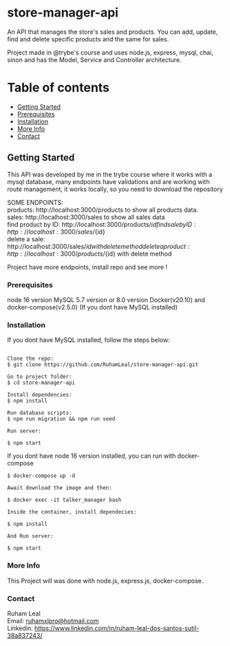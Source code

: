 # store-manager-api

An API that manages the store's sales and products. You can add, update, find and delete specific products and the same for sales.    

Project made in @trybe's course and uses node.js, express, mysql, chai, sinon and has the Model, Service and Controller architecture.


# Table of contents

- [Getting Started](#getting-started)
- [Prerequisites](#prerequisites)
- [Installation](#installation)
- [More Info](#more-info)
- [Contact](#contact)

## Getting Started

This API was developed by me in the trybe course where it works with a mysql database, many endpoints have validations and are working with route management, it works locally, so you need to download the repository


SOME ENDPOINTS:    
products: http://localhost:3000/products to show all products data.      
sales: http://localhost:3000/sales to show all sales data    
find product by ID: http://localhost:3000/products/${id}            
find sale by ID: http://localhost:3000/sales/${id}     
delete a sale: http://localhost:3000/sales/${id}  with delete method      
delete a product: http://localhost:3000/products/${id}  with delete method     

Project have more endpoints, install repo and see more !

### Prerequisites

node 16 version
MySQL 5.7 version or 8.0 version
Docker(v20.10) and docker-compose(v2.5.0) (If you dont have MySQL installed)

### Installation

If you dont have MySQL installed, follow the steps below:

```

Clone the repo:   
$ git clone https://github.com/RuhamLeal/store-manager-api.git    

Go to project folder:     
$ cd store-manager-api  

Install dependencies:    
$ npm install

Run database scripts:    
$ npm run migration && npm run seed

Run server:

$ npm start

```
If you dont have node 16 version installed, you can run with docker-compose
```
$ docker-compose up -d
 
Await download the image and then:

$ docker exec -it talker_manager bash

Inside the container, install dependecies:

$ npm install

And Run server:

$ npm start
```

### More Info

This Project will was done with node.js, express.js, docker-compose.

### Contact

Ruham Leal    
Email: ruhamxlpro@hotmail.com    
Linkedin: https://www.linkedin.com/in/ruham-leal-dos-santos-sutil-38a837243/
